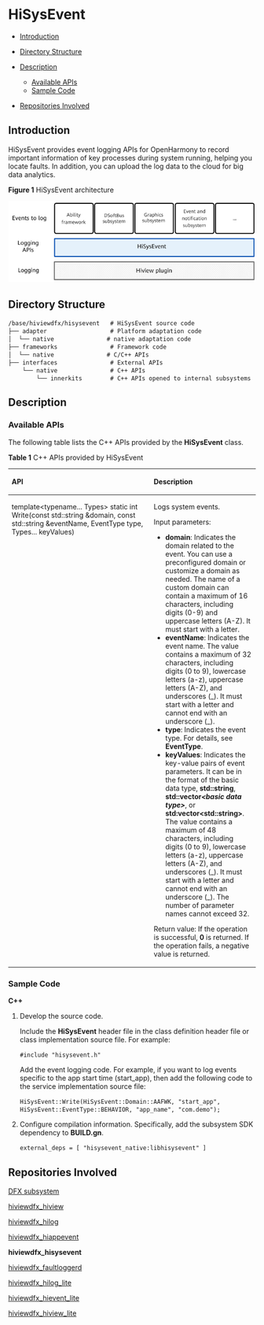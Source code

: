 # HiSysEvent<a name="EN-US_TOPIC_0000001115694150"></a>

-   [Introduction](#section11660541593)
-   [Directory Structure](#section161941989596)
-   [Description](#section1312121216216)
    -   [Available APIs](#section1551164914237)
    -   [Sample Code](#section129654513264)

-   [Repositories Involved](#section1371113476307)

## Introduction<a name="section11660541593"></a>

HiSysEvent provides event logging APIs for OpenHarmony to record important information of key processes during system running, helping you locate faults. In addition, you can upload the log data to the cloud for big data analytics.

**Figure  1**  HiSysEvent architecture<a name="fig1514425244110"></a>  


![](figures/en-us_image_0000001115534248.png)

## Directory Structure<a name="section161941989596"></a>

```
/base/hiviewdfx/hisysevent   # HiSysEvent source code
├── adapter                  # Platform adaptation code
│  └── native               # native adaptation code
├── frameworks               # Framework code
│  └── native               # C/C++ APIs
├── interfaces               # External APIs
    └── native               # C++ APIs
        └── innerkits        # C++ APIs opened to internal subsystems
```

## Description<a name="section1312121216216"></a>

### Available APIs<a name="section1551164914237"></a>

The following table lists the C++ APIs provided by the  **HiSysEvent**  class.

**Table  1**  C++ APIs provided by HiSysEvent

<a name="table1972602519328"></a>
<table><thead align="left"><tr id="row5726112593219"><th class="cellrowborder" valign="top" width="57.38999999999999%" id="mcps1.2.3.1.1"><p id="p1472602523216"><a name="p1472602523216"></a><a name="p1472602523216"></a>API</p>
</th>
<th class="cellrowborder" valign="top" width="42.61%" id="mcps1.2.3.1.2"><p id="p12726112512322"><a name="p12726112512322"></a><a name="p12726112512322"></a>Description</p>
</th>
</tr>
</thead>
<tbody><tr id="row47261259328"><td class="cellrowborder" valign="top" width="57.38999999999999%" headers="mcps1.2.3.1.1 "><p id="p15726112583213"><a name="p15726112583213"></a><a name="p15726112583213"></a>template&lt;typename... Types&gt; static int Write(const std::string &amp;domain, const std::string &amp;eventName, EventType type, Types... keyValues)</p>
</td>
<td class="cellrowborder" valign="top" width="42.61%" headers="mcps1.2.3.1.2 "><p id="p14727325133216"><a name="p14727325133216"></a><a name="p14727325133216"></a>Logs system events.</p>
<p id="p167271525203213"><a name="p167271525203213"></a><a name="p167271525203213"></a>Input parameters:</p>
<a name="ul0727102516327"></a><a name="ul0727102516327"></a><ul id="ul0727102516327"><li><strong id="b2019634817576"><a name="b2019634817576"></a><a name="b2019634817576"></a>domain</strong>: Indicates the domain related to the event. You can use a preconfigured domain or customize a domain as needed. The name of a custom domain can contain a maximum of 16 characters, including digits (0-9) and uppercase letters (A-Z). It must start with a letter.</li><li><strong id="b20954154912571"><a name="b20954154912571"></a><a name="b20954154912571"></a>eventName</strong>: Indicates the event name. The value contains a maximum of 32 characters, including digits (0 to 9), lowercase letters (a-z), uppercase letters (A-Z), and underscores (_). It must start with a letter and cannot end with an underscore (_).</li><li><strong id="b488285185718"><a name="b488285185718"></a><a name="b488285185718"></a>type</strong>: Indicates the event type. For details, see <strong id="b1667133015432"><a name="b1667133015432"></a><a name="b1667133015432"></a>EventType</strong>.</li><li><strong id="b19936135214571"><a name="b19936135214571"></a><a name="b19936135214571"></a>keyValues</strong>: Indicates the key-value pairs of event parameters. It can be in the format of the basic data type, <strong id="b79851431194316"><a name="b79851431194316"></a><a name="b79851431194316"></a>std::string</strong>, <strong id="b119861931204316"><a name="b119861931204316"></a><a name="b119861931204316"></a>std::vector<em id="i798503114317"><a name="i798503114317"></a><a name="i798503114317"></a>&lt;basic data type&gt;</em></strong>, or <strong id="b16986143164314"><a name="b16986143164314"></a><a name="b16986143164314"></a>std:vector&lt;std::string&gt;</strong>. The value contains a maximum of 48 characters, including digits (0 to 9), lowercase letters (a-z), uppercase letters (A-Z), and underscores (_). It must start with a letter and cannot end with an underscore (_). The number of parameter names cannot exceed 32.</li></ul>
<p id="p1727152513217"><a name="p1727152513217"></a><a name="p1727152513217"></a>Return value: If the operation is successful, <strong id="b277873515435"><a name="b277873515435"></a><a name="b277873515435"></a>0</strong> is returned. If the operation fails, a negative value is returned.</p>
</td>
</tr>
</tbody>
</table>

### Sample Code<a name="section129654513264"></a>

**C++**

1.  Develop the source code.

    Include the  **HiSysEvent**  header file in the class definition header file or class implementation source file. For example:

    ```
    #include "hisysevent.h"
    ```

    Add the event logging code. For example, if you want to log events specific to the app start time \(start\_app\), then add the following code to the service implementation source file:

    ```
    HiSysEvent::Write(HiSysEvent::Domain::AAFWK, "start_app", HiSysEvent::EventType::BEHAVIOR, "app_name", "com.demo");
    ```

2.  Configure compilation information. Specifically, add the subsystem SDK dependency to  **BUILD.gn**.

    ```
    external_deps = [ "hisysevent_native:libhisysevent" ]
    ```


## Repositories Involved<a name="section1371113476307"></a>

[DFX subsystem](https://gitee.com/openharmony/docs/blob/master/en/readme/dfx.md)

[hiviewdfx\_hiview](https://gitee.com/openharmony/hiviewdfx_hiview/blob/master/README.md)

[hiviewdfx\_hilog](https://gitee.com/openharmony/hiviewdfx_hilog/blob/master/README.md)

[hiviewdfx\_hiappevent](https://gitee.com/openharmony/hiviewdfx_hiappevent/blob/master/README.md)

**hiviewdfx\_hisysevent**

[hiviewdfx\_faultloggerd](https://gitee.com/openharmony/hiviewdfx_faultloggerd/blob/master/README.md)

[hiviewdfx\_hilog\_lite](https://gitee.com/openharmony/hiviewdfx_hilog_lite/blob/master/README.md)

[hiviewdfx\_hievent\_lite](https://gitee.com/openharmony/hiviewdfx_hievent_lite/blob/master/README.md)

[hiviewdfx\_hiview\_lite](https://gitee.com/openharmony/hiviewdfx_hiview_lite/blob/master/README.md)

